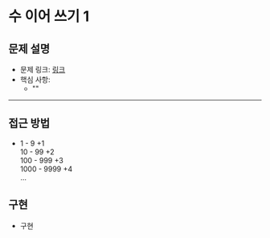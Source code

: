 # 수 이어 쓰기 1

## 문제 설명
- 문제 링크: [링크](https://www.acmicpc.net/problem/1748)
- 핵심 사항:
  - ""
---

## 접근 방법
- 1 - 9 +1  
  10 - 99 +2  
  100 - 999 +3  
  1000 - 9999 +4    
  ...

## 구현
- 구현